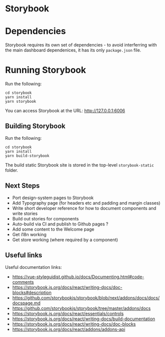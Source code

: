 # Storybook

# Dependencies

Storybook requires its own set of dependencies - to avoid interferring with the main dashboard dependenices, it
has its only `package.json` file.

# Running Storybook

Run the following:

```
cd storybook
yarn install
yarn storybook
```

You can access Storybook at the URL: http://127.0.0.1:6006

## Building Storybook

Run the following:

```
cd storybook
yarn install
yarn build-storybook
```

The build static Storybook site is stored in the top-level `storybook-static` folder.

## Next Steps

- Port design-system pages to Storybook
- Add Typography page (for headers etc and padding and margin classes)
- Write short developer reference for how to document components and write stories
- Build out stories for components
- Auto-build via CI and publish to Github pages ?
- Add some content to the Welcome page
- Get i18n working
- Get store working (where required by a component)

## Useful links

Useful documentation links:

- https://vue-styleguidist.github.io/docs/Documenting.html#code-comments
- https://storybook.js.org/docs/react/writing-docs/doc-blocks#description
- https://github.com/storybookjs/storybook/blob/next/addons/docs/docs/docspage.md
- https://github.com/storybookjs/storybook/tree/master/addons/docs
- https://storybook.js.org/docs/react/essentials/controls
- https://storybook.js.org/docs/react/writing-docs/build-documentation
- https://storybook.js.org/docs/react/writing-docs/doc-blocks
- https://storybook.js.org/docs/react/addons/addons-api